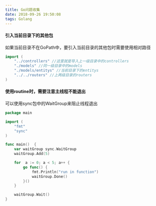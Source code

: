```yaml
---
title: Go问题收集
date: 2018-09-26 19:50:08
tags: Golang
---
```


#### 引入当前目录下的其他包
如果当前目录不在GoPath中，要引入当前目录的其他包时需要使用相对路径
```go
import (
    "../controllers" //这里就是导入上一级目录中的controllers
    "./models" //同一级目录中的models
    "./models/entitys" //当前目录下的entitys
    "../../routers" //上两级目录的routers
)
```

#### 使用routine时，需要注意主线程不能退出
可以使用sync包中的WaitGroup来阻止线程退出
```go
package main

import (
	"fmt"
	"sync"
)

func main()  {
	var waitGroup sync.WaitGroup
	waitGroup.Add(5)

	for  a := 0; a < 5; a++ {
		go func() {
			fmt.Println("run in function")
			waitGroup.Done()
		}()
	}

	waitGroup.Wait()
}
```